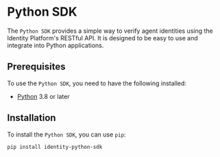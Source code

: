 # Python SDK

The `Python SDK` provides a simple way to verify agent identities using the Identity Platform's RESTful API. It is designed to be easy to use and integrate into Python applications.

## Prerequisites

To use the `Python SDK`, you need to have the following installed:

- [Python](https://www.python.org/downloads/) 3.8 or later

## Installation

To install the `Python SDK`, you can use `pip`:

```bash
pip install identity-python-sdk
```
